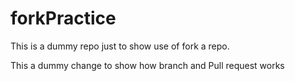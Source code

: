 # forkPractice
This is a dummy repo just to show use of fork a repo.

This a dummy change to show how branch and Pull request works
